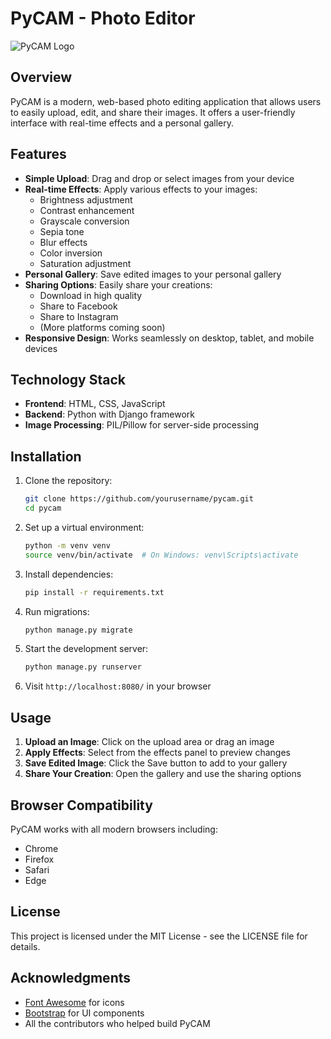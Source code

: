 # PyCAM - Photo Editor

![PyCAM Logo](pycam_header.jpeg)

## Overview

PyCAM is a modern, web-based photo editing application that allows users to easily upload, edit, and share their images. It offers a user-friendly interface with real-time effects and a personal gallery.

## Features

- **Simple Upload**: Drag and drop or select images from your device
- **Real-time Effects**: Apply various effects to your images:
  - Brightness adjustment
  - Contrast enhancement
  - Grayscale conversion
  - Sepia tone
  - Blur effects
  - Color inversion
  - Saturation adjustment
- **Personal Gallery**: Save edited images to your personal gallery
- **Sharing Options**: Easily share your creations:
  - Download in high quality
  - Share to Facebook
  - Share to Instagram
  - (More platforms coming soon)
- **Responsive Design**: Works seamlessly on desktop, tablet, and mobile devices

## Technology Stack

- **Frontend**: HTML, CSS, JavaScript
- **Backend**: Python with Django framework
- **Image Processing**: PIL/Pillow for server-side processing

## Installation

1. Clone the repository:
   ```bash
   git clone https://github.com/yourusername/pycam.git
   cd pycam
   ```

2. Set up a virtual environment:
   ```bash
   python -m venv venv
   source venv/bin/activate  # On Windows: venv\Scripts\activate
   ```

3. Install dependencies:
   ```bash
   pip install -r requirements.txt
   ```

4. Run migrations:
   ```bash
   python manage.py migrate
   ```

5. Start the development server:
   ```bash
   python manage.py runserver
   ```

6. Visit `http://localhost:8080/` in your browser

## Usage

1. **Upload an Image**: Click on the upload area or drag an image
2. **Apply Effects**: Select from the effects panel to preview changes
3. **Save Edited Image**: Click the Save button to add to your gallery
4. **Share Your Creation**: Open the gallery and use the sharing options

## Browser Compatibility

PyCAM works with all modern browsers including:
- Chrome
- Firefox
- Safari
- Edge

## License

This project is licensed under the MIT License - see the LICENSE file for details.

## Acknowledgments

- [Font Awesome](https://fontawesome.com/) for icons
- [Bootstrap](https://getbootstrap.com/) for UI components
- All the contributors who helped build PyCAM


















